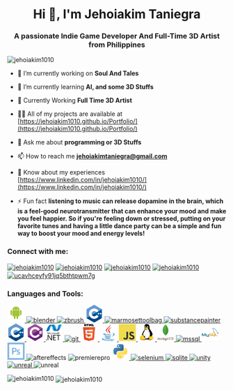 <h1 align="center">Hi 👋, I'm Jehoiakim Taniegra</h1>
<h3 align="center">A passionate Indie Game Developer And Full-Time 3D Artist from Philippines</h3>

<p align="left"> <img src="https://komarev.com/ghpvc/?username=jehoiakim1010&label=Profile%20views&color=0e75b6&style=flat" alt="jehoiakim1010" /> </p>

- 🔭 I’m currently working on **Soul And Tales**

- 🌱 I’m currently learning **AI, and some 3D Stuffs**

- 👯 Currently Working **Full Time 3D Artist**

- 👨‍💻 All of my projects are available at [https://jehoiakim1010.github.io/Portfolio/](https://jehoiakim1010.github.io/Portfolio/)

- 💬 Ask me about **programming or 3D Stuffs**

- 📫 How to reach me **jehoiakimtaniegra@gmail.com**

- 📄 Know about my experiences [https://www.linkedin.com/in/jehoiakim1010/](https://www.linkedin.com/in/jehoiakim1010/)

- ⚡ Fun fact **listening to music can release dopamine in the brain, which is a feel-good neurotransmitter that can enhance your mood and make you feel happier. So if you're feeling down or stressed, putting on your favorite tunes and having a little dance party can be a simple and fun way to boost your mood and energy levels!**

<h3 align="left">Connect with me:</h3>
<p align="left">
<a href="https://twitter.com/jehoiakim1010" target="blank"><img align="center" src="https://raw.githubusercontent.com/rahuldkjain/github-profile-readme-generator/master/src/images/icons/Social/twitter.svg" alt="jehoiakim1010" height="30" width="40" /></a>
<a href="https://linkedin.com/in/jehoiakim1010" target="blank"><img align="center" src="https://raw.githubusercontent.com/rahuldkjain/github-profile-readme-generator/master/src/images/icons/Social/linked-in-alt.svg" alt="jehoiakim1010" height="30" width="40" /></a>
<a href="https://fb.com/jehoiakim1010" target="blank"><img align="center" src="https://raw.githubusercontent.com/rahuldkjain/github-profile-readme-generator/master/src/images/icons/Social/facebook.svg" alt="jehoiakim1010" height="30" width="40" /></a>
<a href="https://instagram.com/jehoiakim1010" target="blank"><img align="center" src="https://raw.githubusercontent.com/rahuldkjain/github-profile-readme-generator/master/src/images/icons/Social/instagram.svg" alt="jehoiakim1010" height="30" width="40" /></a>
<a href="https://www.youtube.com/c/ucavhceyfy91jq5bthtpwm7g" target="blank"><img align="center" src="https://raw.githubusercontent.com/rahuldkjain/github-profile-readme-generator/master/src/images/icons/Social/youtube.svg" alt="ucavhceyfy91jq5bthtpwm7g" height="30" width="40" /></a>
</p>

<h3 align="left">Languages and Tools:</h3>
<p align="left"> <a href="https://developer.android.com" target="_blank" rel="noreferrer"> <img src="https://raw.githubusercontent.com/devicons/devicon/master/icons/android/android-original-wordmark.svg" alt="android" width="40" height="40"/> </a> <a href="https://www.blender.org/" target="_blank" rel="noreferrer"> 
<img src="https://download.blender.org/branding/community/blender_community_badge_white.svg" alt="blender" width="40" height="40"/> </a> <a href="https://www.w3schools.com/cpp/" target="_blank" rel="noreferrer">
<img src="https://pixologic.com/navigation/img/pixologic-logo-skinny.png" alt="zbrush" width="40" height="40"/> </a> <a href="https://pixologic.com/" target="_blank" rel="noreferrer"> <img src="https://raw.githubusercontent.com/devicons/devicon/master/icons/cplusplus/cplusplus-original.svg" alt="cplusplus" width="40" height="40"/> </a> <a href="https://www.w3schools.com/cs/" target="_blank" rel="noreferrer"> 
<img src="https://marmoset.co/wp-content/uploads/2020/12/logo_simple_dark128.png" alt="marmosettoolbag" width="40" height="40"/> </a> <a href="https://marmoset.co/toolbag/" target="_blank" rel="noreferrer"> 
<img src="https://www.adobe.com/content/dam/cc/icons/pt_appicon_256.svg" alt="substancepainter" width="40" height="40"/> </a> <a href="https://www.adobe.com/ph_en/products/substance3d-painter.html" target="_blank" rel="noreferrer">
<img src="https://raw.githubusercontent.com/devicons/devicon/master/icons/cplusplus/cplusplus-original.svg" alt="cplusplus" width="40" height="40"/> </a> <a href="https://www.w3schools.com/cs/" target="_blank" rel="noreferrer">  
<img src="https://raw.githubusercontent.com/devicons/devicon/master/icons/csharp/csharp-original.svg" alt="csharp" width="40" height="40"/> </a> <a href="https://dotnet.microsoft.com/" target="_blank" rel="noreferrer"> <img src="https://raw.githubusercontent.com/devicons/devicon/master/icons/dot-net/dot-net-original-wordmark.svg" alt="dotnet" width="40" height="40"/> </a> <a href="https://git-scm.com/" target="_blank" rel="noreferrer"> <img src="https://www.vectorlogo.zone/logos/git-scm/git-scm-icon.svg" alt="git" width="40" height="40"/> </a> <a href="https://www.w3.org/html/" target="_blank" rel="noreferrer"> <img src="https://raw.githubusercontent.com/devicons/devicon/master/icons/html5/html5-original-wordmark.svg" alt="html5" width="40" height="40"/> </a> <a href="https://www.java.com" target="_blank" rel="noreferrer"> <img src="https://raw.githubusercontent.com/devicons/devicon/master/icons/java/java-original.svg" alt="java" width="40" height="40"/> </a> <a href="https://developer.mozilla.org/en-US/docs/Web/JavaScript" target="_blank" rel="noreferrer"> <img src="https://raw.githubusercontent.com/devicons/devicon/master/icons/javascript/javascript-original.svg" alt="javascript" width="40" height="40"/> </a> <a href="https://www.linux.org/" target="_blank" rel="noreferrer"> <img src="https://raw.githubusercontent.com/devicons/devicon/master/icons/linux/linux-original.svg" alt="linux" width="40" height="40"/> </a> <a href="https://www.mongodb.com/" target="_blank" rel="noreferrer"> <img src="https://raw.githubusercontent.com/devicons/devicon/master/icons/mongodb/mongodb-original-wordmark.svg" alt="mongodb" width="40" height="40"/> </a> <a href="https://www.microsoft.com/en-us/sql-server" target="_blank" rel="noreferrer"> <img src="https://www.svgrepo.com/show/303229/microsoft-sql-server-logo.svg" alt="mssql" width="40" height="40"/> </a> <a href="https://www.mysql.com/" target="_blank" rel="noreferrer"> <img src="https://raw.githubusercontent.com/devicons/devicon/master/icons/mysql/mysql-original-wordmark.svg" alt="mysql" width="40" height="40"/> </a> <a href="https://www.photoshop.com/en" target="_blank" rel="noreferrer"> 
<img src="https://raw.githubusercontent.com/devicons/devicon/master/icons/photoshop/photoshop-line.svg" alt="photoshop" width="40" height="40"/> </a>
<img src="https://upload.wikimedia.org/wikipedia/commons/thumb/c/cb/Adobe_After_Effects_CC_icon.svg/2101px-Adobe_After_Effects_CC_icon.svg.png" alt="aftereffects" width="40" height="40"/> </a>
<img src="https://upload.wikimedia.org/wikipedia/commons/thumb/4/40/Adobe_Premiere_Pro_CC_icon.svg/1200px-Adobe_Premiere_Pro_CC_icon.svg.png" alt="premierepro" width="40" height="40"/> </a>
<a href="https://www.python.org" target="_blank" rel="noreferrer"> <img src="https://raw.githubusercontent.com/devicons/devicon/master/icons/python/python-original.svg" alt="python" width="40" height="40"/> </a> <a href="https://www.selenium.dev" target="_blank" rel="noreferrer"> <img src="https://raw.githubusercontent.com/detain/svg-logos/780f25886640cef088af994181646db2f6b1a3f8/svg/selenium-logo.svg" alt="selenium" width="40" height="40"/> </a> <a href="https://www.sqlite.org/" target="_blank" rel="noreferrer"> <img src="https://www.vectorlogo.zone/logos/sqlite/sqlite-icon.svg" alt="sqlite" width="40" height="40"/> </a> <a href="https://unity.com/" target="_blank" rel="noreferrer"> <img src="https://www.vectorlogo.zone/logos/unity3d/unity3d-icon.svg" alt="unity" width="40" height="40"/> </a> <a href="https://unrealengine.com/" target="_blank" rel="noreferrer"> <img src="https://raw.githubusercontent.com/kenangundogan/fontisto/036b7eca71aab1bef8e6a0518f7329f13ed62f6b/icons/svg/brand/unreal-engine.svg" alt="unreal" width="40" height="40"/> </a> 
<img src="https://www.svgrepo.com/show/373617/gamemaker.svg" alt="unreal" width="40" height="40"/> </a>
</p>

<p><img align="left" src="https://github-readme-stats.vercel.app/api/top-langs?username=jehoiakim1010&show_icons=true&locale=en&layout=compact" alt="jehoiakim1010" /></p>
<p>&nbsp;<img align="center" src="https://github-readme-stats.vercel.app/api?username=jehoiakim1010&show_icons=true&locale=en" alt="jehoiakim1010" /></p>

